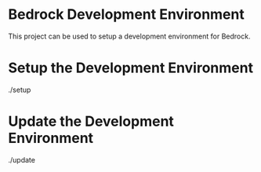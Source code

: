 # Bedrock Development Environment

This project can be used to setup a development environment for Bedrock.

# Setup the Development Environment

 ./setup
 
# Update the Development Environment

 ./update

